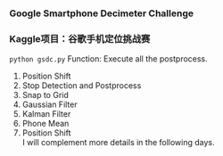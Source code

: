 ### Google Smartphone Decimeter Challenge 
### Kaggle项目：谷歌手机定位挑战赛
``python gsdc.py``
Function: Execute all the postprocess.
1. Position Shift<br>
2. Stop Detection and Postprocess<br>
3. Snap to Grid<br>
4. Gaussian Filter<br>
5. Kalman Filter<br>
6. Phone Mean<br>
7. Position Shift<br>
I will complement more details in the following days.
